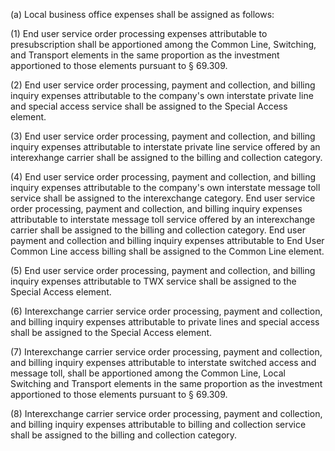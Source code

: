 (a) Local business office expenses shall be assigned as follows:

(1) End user service order processing expenses attributable to presubscription shall be apportioned among the Common Line, Switching, and Transport elements in the same proportion as the investment apportioned to those elements pursuant to § 69.309.

(2) End user service order processing, payment and collection, and billing inquiry expenses attributable to the company's own interstate private line and special access service shall be assigned to the Special Access element.

(3) End user service order processing, payment and collection, and billing inquiry expenses attributable to interstate private line service offered by an interexhange carrier shall be assigned to the billing and collection category.

(4) End user service order processing, payment and collection, and billing inquiry expenses attributable to the company's own interstate message toll service shall be assigned to the interexchange category. End user service order processing, payment and collection, and billing inquiry expenses attributable to interstate message toll service offered by an interexchange carrier shall be assigned to the billing and collection category. End user payment and collection and billing inquiry expenses attributable to End User Common Line access billing shall be assigned to the Common Line element.

(5) End user service order processing, payment and collection, and billing inquiry expenses attributable to TWX service shall be assigned to the Special Access element.

(6) Interexchange carrier service order processing, payment and collection, and billing inquiry expenses attributable to private lines and special access shall be assigned to the Special Access element.

(7) Interexchange carrier service order processing, payment and collection, and billing inquiry expenses attributable to interstate switched access and message toll, shall be apportioned among the Common Line, Local Switching and Transport elements in the same proportion as the investment apportioned to those elements pursuant to § 69.309.

(8) Interexchange carrier service order processing, payment and collection, and billing inquiry expenses attributable to billing and collection service shall be assigned to the billing and collection category.

